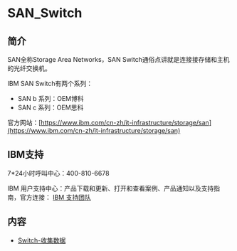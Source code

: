 # SAN_Switch

## 简介

SAN全称Storage Area Networks，SAN Switch通俗点讲就是连接接存储和主机的光纤交换机。

IBM SAN Switch有两个系列：
- SAN b 系列：OEM博科
- SAN c 系列：OEM思科

官方网站：[https://www.ibm.com/cn-zh/it-infrastructure/storage/san](https://www.ibm.com/cn-zh/it-infrastructure/storage/san)

## IBM支持
7\*24小时呼叫中心：400-810-6678

IBM 用户支持中心：产品下载和更新、打开和查看案例、产品通知以及支持指南，官方连接：
[IBM 支持团队](https://www.ibm.com/mysupport/s/?language=zh_CN)

## 内容
- [Switch-收集数据](https://bond-huang.github.io/huang/03-IBM_Storage_System/09-SAN_Switch/01-Switch-%E6%94%B6%E9%9B%86%E6%95%B0%E6%8D%AE.html)
